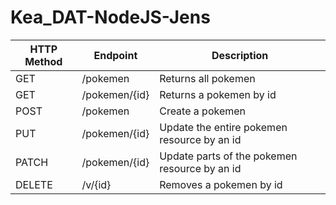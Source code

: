 # Kea_DAT-NodeJS-Jens


| HTTP Method |Endpoint | Description |
| ------ | --- | ----------- |
| GET    | /pokemen | Returns all pokemen |
| GET    | /pokemen/{id} | Returns a pokemen by id |
| POST    | /pokemen | Create a pokemen |
| PUT    | /pokemen/{id} | Update the entire pokemen resource by an id |
| PATCH    | /pokemen/{id}| Update parts of the pokemen resource by an id |
| DELETE    | /v/{id} | Removes a pokemen by id |
